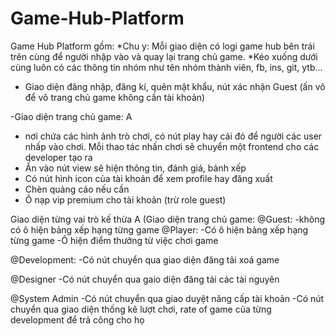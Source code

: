 ﻿# Game-Hub-Platform
Game Hub Platform gồm:
*Chu y: Mỗi giao diện có logi game hub bên trái trên cùng để người nhập vào và quay lại trang chủ game. 
*Kéo xuống dưới cùng luôn có các thông tin nhóm như tên nhóm thành viên, fb, ins, git, ytb...
- Giao diện đăng nhập, đăng kí, quên mật khẩu, nút xác nhận Guest (ấn vô để vô trang chủ game không cần tài khoản)

-Giao diện trang chủ game: A
+ nơi chứa các hình ảnh trò chơi, có nút play hay cái đó để người các user nhấp vào chơi. Mỗi thao tác nhấn chơi sẽ chuyển một frontend cho các developer tạo ra
+ Ấn vào nút view sẽ hiện thông tin, đánh giá, bảnh xếp
+ Có nút hình icon của tài khoản để xem profile hay đăng xuất 
+ Chèn quảng cáo nếu cần
+ Ô nạp vip premium cho tài khoản (trừ role guest)

Giao diện từng vai trò kế thừa A (Giao diện trang chủ game:
@Guest:
-không có ô hiện bảng xếp hạng từng game
@Player:
-Có ô hiện bảng xếp hạng từng game
-Ô hiện điểm thưởng từ việc chơi game

@Development:
-Có nút chuyển qua giao diện đăng tải xoá game


@Designer
-Có nút chuyển qua gaio diện đăng tải các tài nguyên


@System Admin
-Có nút chuyển qua giao duyệt nâng cấp tài khoản
-Có nút chuyển qua giao diện thống kê lượt chơi, rate of game của từng development để trả công cho họ
